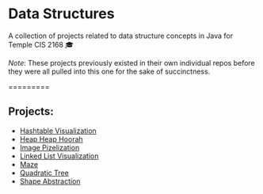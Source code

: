# Data Structures

A collection of projects related to data structure concepts in Java for Temple CIS 2168 :mortar_board:

*Note*: These projects previously existed in their own individual repos before they were all pulled into this one for the sake of succinctness.

=========

## Projects:
* [Hashtable Visualization](./hashtable-visualization) 
* [Heap Heap Hoorah](./heap-heap-hoorah)
* [Image Pizelization](./image-pixelization)
* [Linked List Visualization](./linked-list-visualization)
* [Maze](./maze)
* [Quadratic Tree](./quad-tree)
* [Shape Abstraction](./shape-abstraction)
